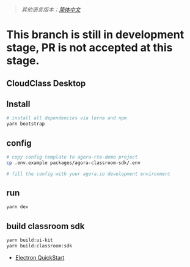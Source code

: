 > *其他语言版本：[简体中文](README.zh.md)*

# This branch is still in development stage, PR is not accepted at this stage.
## CloudClass Desktop

## Install  
```bash
# install all dependencies via lerna and npm
yarn bootstrap
```

## config
```bash
# copy config template to agora-rte-demo project
cp .env.example packages/agora-classroom-sdk/.env

# fill the config with your agora.io development environment
```

## run
```bash
yarn dev
```

## build classroom sdk
```bash
yarn build:ui-kit
yarn build:classroom:sdk
```

+ [Electron QuickStart](./packages/agora-electron-edu-demo/README.md)